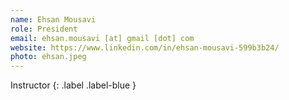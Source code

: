 ```yaml
---
name: Ehsan Mousavi
role: President
email: ehsan.mousavi [at] gmail [dot] com
website: https://www.linkedin.com/in/ehsan-mousavi-599b3b24/
photo: ehsan.jpeg
---
```


Instructor
{: .label .label-blue }
